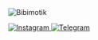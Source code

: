 <img src="https://github-readme-stats.vercel.app/api?username=Bibimotik&show_icons=true&theme=gotham" alt="Bibimotik" />
<p align="center"> 
<div id="badges">
  <a href="https://www.instagram.com/bibim0tik/">
    <img src="https://img.shields.io/badge/Instagram-red?style=for-the-badge&logo=instagram&logoColor=white" alt="Instagram"/>
  </a>
  <a href="https://t.me/bibimotik">
    <img src="https://img.shields.io/badge/Telegram-blue?style=for-the-badge&logo=telegram&logoColor=white" alt="Telegram"/>
  </a>
</div>
